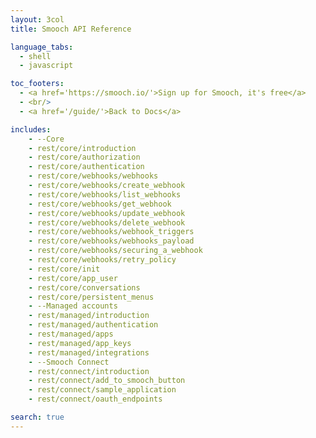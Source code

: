 ```yaml
---
layout: 3col
title: Smooch API Reference

language_tabs:
  - shell
  - javascript

toc_footers:
  - <a href='https://smooch.io/'>Sign up for Smooch, it's free</a>
  - <br/>
  - <a href='/guide/'>Back to Docs</a>

includes:
    - --Core
    - rest/core/introduction
    - rest/core/authorization
    - rest/core/authentication
    - rest/core/webhooks/webhooks
    - rest/core/webhooks/create_webhook
    - rest/core/webhooks/list_webhooks
    - rest/core/webhooks/get_webhook
    - rest/core/webhooks/update_webhook
    - rest/core/webhooks/delete_webhook
    - rest/core/webhooks/webhook_triggers
    - rest/core/webhooks/webhooks_payload
    - rest/core/webhooks/securing_a_webhook
    - rest/core/webhooks/retry_policy
    - rest/core/init
    - rest/core/app_user
    - rest/core/conversations
    - rest/core/persistent_menus
    - --Managed accounts
    - rest/managed/introduction
    - rest/managed/authentication
    - rest/managed/apps
    - rest/managed/app_keys
    - rest/managed/integrations
    - --Smooch Connect
    - rest/connect/introduction
    - rest/connect/add_to_smooch_button
    - rest/connect/sample_application
    - rest/connect/oauth_endpoints

search: true
---
```

